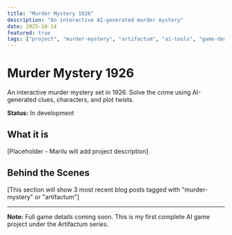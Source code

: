 ```yaml
---
title: "Murder Mystery 1926"
description: "An interactive AI-generated murder mystery"
date: 2025-10-14
featured: true
tags: ["project", "murder-mystery", "artifactum", "ai-tools", "game-design"]
---
```


# Murder Mystery 1926

An interactive murder mystery set in 1926. 
Solve the crime using AI-generated clues, characters, and plot twists.

**Status:** In development

## What it is

[Placeholder - Marilu will add project description]

## Behind the Scenes

[This section will show 3 most recent blog posts tagged with "murder-mystery" or "artifactum"]

---

**Note:** Full game details coming soon. This is my first complete AI game project under the Artifactum series.
